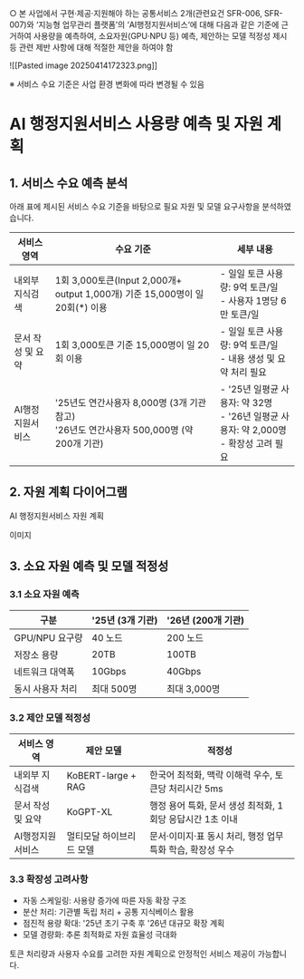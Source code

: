 ○ 본 사업에서 구현·제공·지원해야 하는 공통서비스 2개(관련요건 SFR-006, SFR-007)와 ‘지능형 업무관리 플랫폼’의 ‘AI행정지원서비스‘에 대해 다음과 같은 기준에 근거하여 사용량을 예측하여, 소요자원(GPU·NPU 등) 예측, 제안하는 모델 적정성 제시 등 관련 제반 사항에 대해 적절한 제안을 하여야 함 

![[Pasted image 20250414172323.png]]

※ 서비스 수요 기준은 사업 환경 변화에 따라 변경될 수 있음


# AI 행정지원서비스 사용량 예측 및 자원 계획

## 1. 서비스 수요 예측 분석

아래 표에 제시된 서비스 수요 기준을 바탕으로 필요 자원 및 모델 요구사항을 분석하였습니다.

| 서비스 영역     | 수요 기준                                                             | 세부 내용                                                            |
| ---------- | ----------------------------------------------------------------- | ---------------------------------------------------------------- |
| 내외부 지식검색   | 1회 3,000토큰(Input 2,000개+ output 1,000개) 기준 15,000명이 일 20회(*) 이용   | - 일일 토큰 사용량: 9억 토큰/일<br>- 사용자 1명당 6만 토큰/일                        |
| 문서 작성 및 요약 | 1회 3,000토큰 기준 15,000명이 일 20회 이용                                   | - 일일 토큰 사용량: 9억 토큰/일<br>- 내용 생성 및 요약 처리 필요                       |
| AI행정지원서비스  | '25년도 연간사용자 8,000명 (3개 기관 참고)<br>'26년도 연간사용자 500,000명 (약 200개 기관) | - '25년 일평균 사용자: 약 32명<br>- '26년 일평균 사용자: 약 2,000명<br>- 확장성 고려 필요 |

## 2. 자원 계획 다이어그램

AI 행정지원서비스 자원 계획

이미지 

## 3. 소요 자원 예측 및 모델 적정성

### 3.1 소요 자원 예측

| 구분          | '25년 (3개 기관) | '26년 (200개 기관) |
| ----------- | ------------ | -------------- |
| GPU/NPU 요구량 | 40 노드        | 200 노드         |
| 저장소 용량      | 20TB         | 100TB          |
| 네트워크 대역폭    | 10Gbps       | 40Gbps         |
| 동시 사용자 처리   | 최대 500명      | 최대 3,000명      |

### 3.2 제안 모델 적정성

|서비스 영역|제안 모델|적정성|
|---|---|---|
|내외부 지식검색|KoBERT-large + RAG|한국어 최적화, 맥락 이해력 우수, 토큰당 처리시간 5ms|
|문서 작성 및 요약|KoGPT-XL|행정 용어 특화, 문서 생성 최적화, 1회당 응답시간 1초 이내|
|AI행정지원서비스|멀티모달 하이브리드 모델|문서·이미지·표 동시 처리, 행정 업무 특화 학습, 확장성 우수|

### 3.3 확장성 고려사항

- 자동 스케일링: 사용량 증가에 따른 자동 확장 구조
- 분산 처리: 기관별 독립 처리 + 공통 지식베이스 활용
- 점진적 용량 확대: '25년 초기 구축 후 '26년 대규모 확장 계획
- 모델 경량화: 추론 최적화로 자원 효율성 극대화

토큰 처리량과 사용자 수요를 고려한 자원 계획으로 안정적인 서비스 제공이 가능합니다.